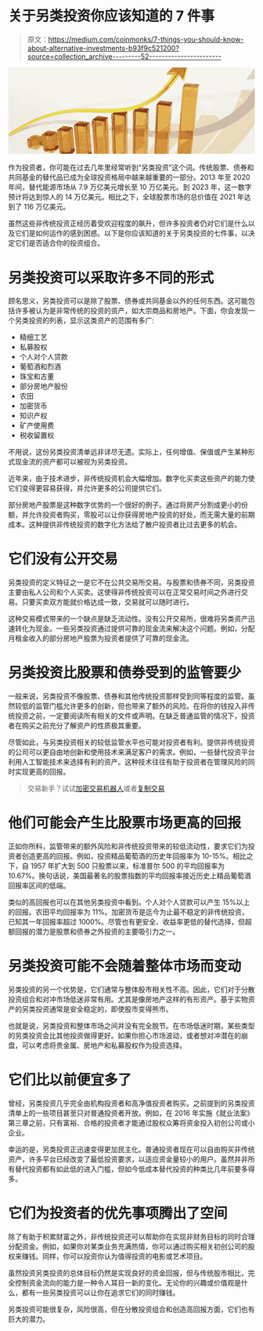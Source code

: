 # 关于另类投资你应该知道的 7 件事

> 原文：<https://medium.com/coinmonks/7-things-you-should-know-about-alternative-investments-b93f9c521200?source=collection_archive---------52----------------------->

![](img/80a2e06218524aaf6d36ee47fa7db44a.png)

作为投资者，你可能在过去几年里经常听到“另类投资”这个词。传统股票、债券和共同基金的替代品已成为全球投资格局中越来越重要的一部分。2013 年至 2020 年间，替代能源市场从 7.9 万亿美元增长至 10 万亿美元。到 2023 年，这一数字预计将达到惊人的 14 万亿美元。相比之下，全球股票市场的总价值在 2021 年达到了 116 万亿美元。

虽然这些非传统投资正经历着受欢迎程度的飙升，但许多投资者仍对它们是什么以及它们是如何运作的感到困惑。以下是你应该知道的关于另类投资的七件事，以决定它们是否适合你的投资组合。

# 另类投资可以采取许多不同的形式

顾名思义，另类投资可以是除了股票、债券或共同基金以外的任何东西。这可能包括许多被认为是非常传统的投资的资产，如大宗商品和房地产。下面，你会发现一个另类投资的列表，显示这类资产的范围有多广:

*   精细工艺
*   私募股权
*   个人对个人贷款
*   葡萄酒和烈酒
*   珠宝和古董
*   部分房地产股份
*   农田
*   加密货币
*   知识产权
*   矿产使用费
*   税收留置权

不用说，这份另类投资清单远非详尽无遗。实际上，任何增值、保值或产生某种形式现金流的资产都可以被视为另类投资。

近年来，由于技术进步，非传统投资机会大幅增加。数字化买卖这些资产的能力使它们变得更容易获得，并允许更多的公司提供它们。

部分房地产股票是这种数字优势的一个很好的例子。通过将房产分割成更小的份额，并允许投资者购买，零股可以让你获得房地产投资的好处，而无需大量的前期成本。这种提供非传统投资的数字化方法给了散户投资者比过去更多的机会。

# 它们没有公开交易

另类投资的定义特征之一是它不在公共交易所交易。与股票和债券不同，另类投资主要由私人公司和个人买卖。这使得非传统投资可以在正常交易时间之外进行交易。只要买卖双方能就价格达成一致，交易就可以随时进行。

这种交易模式带来的一个缺点是缺乏流动性。没有公开交易所，很难将另类资产迅速转化为现金。一些另类投资通过提供可靠的现金流来解决这个问题。例如，分配月租金收入的部分房地产股票为投资者提供了可靠的现金流。

# 另类投资比股票和债券受到的监管要少

一般来说，另类投资不像股票、债券和其他传统投资那样受到同等程度的监管。虽然较低的监管门槛允许更多的创新，但也带来了额外的风险。在将你的钱投入非传统投资之前，一定要阅读所有相关的文件或声明。在缺乏普通监管的情况下，投资者在购买之前充分了解资产的性质极其重要。

尽管如此，与另类投资相关的较低监管水平也可能对投资者有利。提供非传统投资的公司可以更自由地创新和使用技术来满足客户的需求。例如，一些替代投资平台利用人工智能技术来选择有利的资产。这种技术往往有助于投资者在管理风险的同时实现更高的回报。

> 交易新手？试试[加密交易机器人](/coinmonks/crypto-trading-bot-c2ffce8acb2a)或者[复制交易](/coinmonks/top-10-crypto-copy-trading-platforms-for-beginners-d0c37c7d698c)

# 他们可能会产生比股票市场更高的回报

正如你所料，监管带来的额外风险和非传统投资带来的较低流动性，要求它们为投资者创造更高的回报。例如，投资精品葡萄酒的历史年回报率为 10-15%。相比之下，自 1957 年扩大到 500 只股票以来，标准普尔 500 的平均回报率为 10.67%。换句话说，美国最著名的股票指数的平均回报率接近历史上精品葡萄酒回报率区间的低端。

类似的高回报也可以在其他另类投资中看到。个人对个人贷款可以产生 15%以上的回报。农田平均回报率为 11%。加密货币是迄今为止最不稳定的非传统投资，已知其一年回报率超过 1000%。尽管也有更安全、收益率更低的替代选择，但超额回报的潜力是股票和债券之外投资的主要吸引力之一。

# 另类投资可能不会随着整体市场而变动

另类投资的另一个优势是，它们通常与整体股市相关性不高。因此，它们对于分散投资组合和对冲市场低迷非常有用。尤其是像房地产这样的有形资产。基于实物资产的另类投资通常是安全稳定的，即使股市变得熊市。

也就是说，另类投资和整体市场之间并没有完全脱节。在市场低迷时期，某些类型的另类投资会比其他投资做得更好。如果你担心市场波动，或者想对冲潜在的崩盘，可以考虑将贵金属、房地产和私募股权作为投资选择。

# 它们比以前便宜多了

曾经，另类投资几乎完全由机构投资者和高净值投资者购买。之前提到的另类投资清单上的一些项目甚至只对普通投资者开放。例如，在 2016 年实施《就业法案》第三章之前，只有富裕、合格的投资者才能通过股权众筹将资金投入初创公司或小企业。

幸运的是，另类投资正迅速变得更加民主化。普通投资者现在可以自由购买非传统资产，许多平台已经改变了最低投资要求，以适应资金量较小的用户。虽然并非所有替代投资都有如此低的进入门槛，但如今低成本替代投资的种类比几年前要多得多。

# 它们为投资者的优先事项腾出了空间

除了有助于积累财富之外，非传统投资还可以帮助你在实现非财务目标的同时合理分配资金。例如，如果你对某类业务充满热情，你可以通过购买相关初创公司的股权来赚钱。同样，你可以投资你认为值得投资的电影或艺术项目。

虽然投资另类投资的总体目标仍然是实现良好的资金回报，但与传统股市相比，完全控制资金流向的能力是一种令人耳目一新的变化。无论你的兴趣或价值观是什么，都有一些另类投资可以让你在追求它们的同时赚钱。

另类投资可能很复杂，风险很高，但在分散投资组合和创造高回报方面，它们也有巨大的潜力。